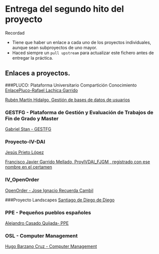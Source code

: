 
# Entrega del segundo hito del proyecto

Recordad
* Tiene que haber un enlace a cada uno de los proyectos individuales, aunque sean subproyectos de uno mayor.
* Haced siempre un `pull upstream` para actualizar este fichero antes de entregar la práctica.

## Enlaces a proyectos.
###PLUCO: Plataforma Universitario Compartición Conocimiento
[EnlacePluco-Rafael Lachica Garrido](https://github.com/rafaellg8/IV-PLUCO-RLG/blob/master/practica2IV.md)

[Rubén Martín Hidalgo, Gestión de bases de datos de usuarios](https://github.com/romilgildo/IV-PLUCO-RMH)

### GESTFG - Plataforma de Gestión y Evaluación de Trabajos de Fin de Grado y Master

[Gabriel Stan - GESTFG](https://github.com/gabriel-stan/gestion-tfg)

### Proyecto-IV-DAI

[Jesús Prieto López](https://github.com/JesGor/Proyecto-IV-DAI)

[Francisco Javier Garrido Mellado, ProyIVDAI_FJGM  , registrado con ese nombre en el certamen](https://github.com/javiergarridomellado/IV_javiergarridomellado)

### IV_OpenOrder

[OpenOrder - Jose Ignacio Recuerda Cambil](https://github.com/ignaciorecuerda/OpenOrder_Proyecto_IV)

###Proyecto Landscapes
[Santiago de Diego de Diego](https://github.com/santidediego/Proyecto-IV)

### PPE - Pequeños pueblos españoles
[Alejandro Casado Quijada- PPE](https://github.com/acasadoquijada/IV) 
 
### OSL - Computer Management
[Hugo Barzano Cruz - Computer Management](https://github.com/hugobarzano/osl-computer-management)



